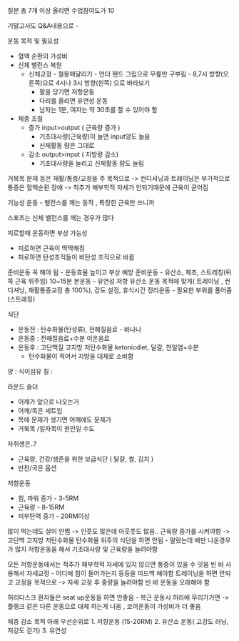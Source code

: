 질문 총 7개 이상 올리면 수업참여도가 10

기말고사도 Q&A내용으로 -

운동 목적 및 필요성
- 혈액 순환의 가성비
- 신체 밸런스 복원
    - 신체교정 - 철봉매달리기 - 언더 핸드 그립으로 무릎만 구부림 - 8,7시 방향(오른쪽)으로 4시나 3시 방향(왼쪽) 으로 바라보기
        - 팔을 당기면 저항운동
        - 다리를 올리면 유연성 운동
        - 남자는 1분, 여자는 약 30초를 할 수 있어야 함
- 체중 조절
    - 증가 input>output ( 근육량 증가 )
        - 기초대사량(근육량)이 늘면 input양도 늘음
        - 신체활동 량은 그대로
    - 감소 output>input ( 지방량 감소)
        - 기초대사량을 늘리고 신체활동 량도 늘림

거북목 문제 등은 재활/통증/교정을 주 목적으로 -> 컨디셔닝과 트레이닝은 부가적으로 
통증은 혈액순환 장애
-> 척추가 해부학적 자세가 안되기때문에 근육이 굳어짐

기능성 운동 - 밸런스를 깨는 동작 , 특정한 근육만 쓰니까

스포츠는 신체 밸런스를 깨는 경우가 많다

피로할때 운동하면 부상 가능성 
- 피로하면 근육이 딱딱해짐 
- 피로하면 탄성조직들이 비탄성 조직으로 바뀜

준비운동 꼭 해야 됨 - 운동효율 높이고 부상 예방
준비운동 - 유산소, 체조, 스트레칭(뒤쪽 근육 위주임) 10~15분
본운동 - 유연성 저항 유산소 운동
목적에 맞게( 트레이닝 , 컨디셔닝, 재활통증교정 총 100%), 강도 설정, 휴식시간
정리운동 - 필요한 부위를 풀어줌(스트레칭)

식단
- 운동전 : 탄수화물(탄성류), 전해질음료 - 바나나
- 운동중 : 전해질음료+수분 이온음료
- 운동후 : 고단백질 고지방 저탄수화물 ketonicdiet, 달걀, 천일염+수분
    - 탄수화물이 적어서 지방을 대체로 소비함

양 : 식이섬유
질 : 

라운드 숄더
- 어깨가 앞으로 나오는거
- 어깨/목은 세트임
- 목에 문제가 생기면 어깨에도 문제가
- 거북목 /일자목이 원인일 수도



자취생은..?
- 근육량, 건강/생존을 위한 보급식단 ( 달걀, 쌀, 김치 )
- 반찬/국은 옵션

저항운동
- 힘, 파워 증가 - 3-5RM
- 근육량 - 8-15RM
- 피부탄력 증가 - 20RM이상

많이 먹는데도 살이 안찜 -> 인풋도 많은데 아웃풋도 많음..
    근육량 증가를 시켜야함 -> 고단백 고지방 저탄수화물
    탄수화물 위주의 식단을 하면 안됨 - 말랐는데 배만 나온경우가 많지
    저항운동을 해서 기초대사량 및 근육량을 늘려야함

모든 저항운동에서는 척추가 해부학적 자세에 있지 않으면 통증이 있을 수 잇음
빈 바 사용해서 자세교정 - 어디에 힘이 들어가는지 등등을 피드백 해야함
트레이닝을 하면 안되고 교정을 목적으로 -> 자세 교정 후 중량을 늘려야함
빈 바 운동을 오래해야 함

허리디스크 환자들은 seat up운동을 하면 안좋음 - 복근 운동시 허리에 무리가가면 -> 플랭크 같은 다른 운동으로 대체 하는게 나음 , 코어운동이 가성비가 더 좋음 

체중 감소 목적 아래 우선순위로
    1. 저항운동 (15-20RM)
    2. 유산소 운동( 고강도 러닝, 저강도 걷기)
    3. 유연성
